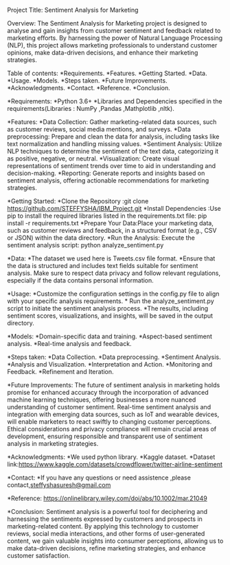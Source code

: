 Project Title: Sentiment Analysis for Marketing

Overview:
 The Sentiment Analysis for Marketing project is designed to analyse and gain insights from customer sentiment and feedback related to marketing efforts. By harnessing the power of Natural Language Processing (NLP), this project allows marketing professionals to understand customer opinions, make data-driven decisions, and enhance their marketing strategies.

Table of contents:
 *Requirements.
 *Features.
 *Getting Started.
 *Data.
 *Usage.
 *Models.
 *Steps taken.
 *Future Improvements.
 *Acknowledgments.
 *Contact.
 *Reference.
 *Conclusion.

*Requirements:
    *Python 3.6+
    *Libraries and Dependencies specified in the requirements(Libraries : NumPy ,Pandas ,Mathplotlib ,nltk).
    
*Features:
    *Data Collection:
       Gather marketing-related data sources, such as customer reviews, social media mentions, and surveys.
    *Data preprocessing:
       Prepare and clean the data for analysis, including tasks like text normalization and handling missing values.
    *Sentiment Analysis:
       Utilize NLP techniques to determine the sentiment of the text data, categorizing it as positive, negative, or neutral.
    *Visualization:
       Create visual representations of sentiment trends over time to aid in understanding and decision-making.
    *Reporting:
       Generate reports and insights based on sentiment analysis, offering actionable recommendations for marketing strategies.

*Getting Started:
    *Clone the Repository :git clone https://github.com/STEFFYSHA/IBM_Project.git
    *Install Dependencies :Use pip to install the required libraries listed in the requirements.txt file:
         pip install -r requirements.txt
     *Prepare Your Data:Place your marketing data, such as customer reviews and feedback, in a structured format (e.g., CSV or JSON) within the data directory.
     *Run the Analysis: Execute the sentiment analysis script:
         python analyze_sentiment.py
   
*Data:
     *The dataset we used here is Tweets.csv file format.
     *Ensure that the data is structured and includes text fields suitable for sentiment analysis. Make sure to respect data privacy and follow relevant regulations, especially if the data contains personal information.

*Usage:
    *Customize the configuration settings in the config.py file to align with your specific analysis requirements.
    * Run the analyze_sentiment.py script to initiate the sentiment analysis process.
    *The results, including sentiment scores, visualizations, and insights, will be saved in the output directory.

*Models:
    *Domain-specific data and training.
    *Aspect-based sentiment analysis.
    *Real-time analysis and feedback.
    
*Steps taken:
    *Data Collection.
    *Data preprocessing.
    *Sentiment Analysis.
    *Analysis and Visualization.
    *Interpretation and Action.
    *Monitoring and Feedback.
    *Refinement and Iteration.

*Future Improvements:
     The future of sentiment analysis in marketing holds promise for enhanced accuracy through the incorporation of advanced machine learning techniques, offering businesses a more nuanced understanding of customer sentiment. Real-time sentiment analysis and integration with emerging data sources, such as IoT and wearable devices, will enable marketers to react swiftly to changing customer perceptions. Ethical considerations and privacy compliance will remain crucial areas of development, ensuring responsible and transparent use of sentiment analysis in marketing strategies.
    
  *Acknowledgments:
    *We used python library.
    *Kaggle dataset.
    *Dataset link:https://www.kaggle.com/datasets/crowdflower/twitter-airline-sentiment

*Contact:
     *If you have any questions or need assistence ,please contact,steffyshasuresh@gmail.com

*Reference:
    https://onlinelibrary.wiley.com/doi/abs/10.1002/mar.21049

*Conclusion:
  Sentiment analysis is a powerful tool for deciphering and harnessing the sentiments expressed by customers and prospects in marketing-related content. By applying this technology to customer reviews, social media interactions, and other forms of user-generated content, we gain valuable insights into consumer perceptions, allowing us to make data-driven decisions, refine marketing strategies, and enhance customer satisfaction.
   
